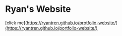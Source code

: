 # Ryan's Website
[click me](https://ryantren.github.io/protfolio-website/](https://ryantren.github.io/portfolio-website/)
